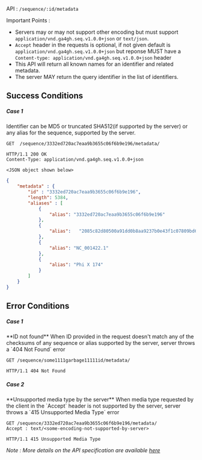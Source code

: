 API : `/sequence/:id/metadata`

Important Points :  

 * Servers may or may not support other encoding but must support `application/vnd.ga4gh.seq.v1.0.0+json` or `text/json`.
 * `Accept` header in the requests is optional, if not given default is `application/vnd.ga4gh.seq.v1.0.0+json` but reponse MUST have a `Content-type: application/vnd.ga4gh.seq.v1.0.0+json` header
 * This API will return all known names for an identifier and related metadata.
 * The server MAY return the query identifier in the list of identifiers.


## Success Conditions
<h5> Case 1 </h5>
Identifier can be MD5 or truncated SHA512(if supported by the server) or any alias for the sequence, supported by the server.

```
GET  /sequence/3332ed720ac7eaa9b3655c06f6b9e196/metadata/
```
```
HTTP/1.1 200 OK
Content-Type: application/vnd.ga4gh.seq.v1.0.0+json

<JSON object shown below>
```
```json
{
    "metadata" : {
        "id" : "3332ed720ac7eaa9b3655c06f6b9e196",
        "length": 5384,
        "aliases" : [
            {
                "alias": "3332ed720ac7eaa9b3655c06f6b9e196"
            },
            {
                "alias":   "2085c82d80500a91dd0b8aa9237b0e43f1c07809bd6e6785"
            },
            {
                "alias": "NC_001422.1"
            },
            {
                "alias": "Phi X 174"
            }
        ]
    }
}
```

## Error Conditions
<h5> Case 1 </h5>
**ID not found**  
When ID provided in the request doesn't match any of the checksums of any sequence or alias supported by the server, server throws a `404 Not Found` error

```
GET /sequence/some1111garbage11111id/metadata/
```

```
HTTP/1.1 404 Not Found
```

<h5> Case 2 </h5>
**Unsupported media type by the server**  
When media type requested by the client in the `Accept` header is not supported by the server, server throws a `415 Unsupported Media Type` error

```
GET /sequence/3332ed720ac7eaa9b3655c06f6b9e196/metadata/
Accept : text/<some-encoding-not-supported-by-server>
```

```
HTTP/1.1 415 Unsupported Media Type
```




*Note : More details on the API specification are available [here](https://docs.google.com/document/d/1q2ZE9YewJTpaqQg82Nrz_jVy8KsDpKoG1T8RvCAAsbI/edit#heading=h.gx07qh8j1d00)*
